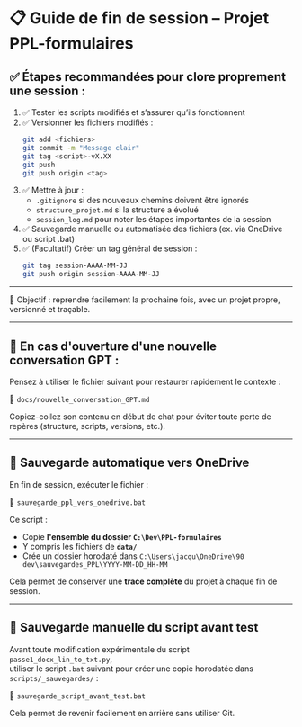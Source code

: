 # 📋 Guide de fin de session – Projet PPL-formulaires

## ✅ Étapes recommandées pour clore proprement une session :

1. ✅ Tester les scripts modifiés et s’assurer qu’ils fonctionnent
2. ✅ Versionner les fichiers modifiés :
   ```bash
   git add <fichiers>
   git commit -m "Message clair"
   git tag <script>-vX.XX
   git push
   git push origin <tag>
   ```
3. ✅ Mettre à jour :
   - `.gitignore` si des nouveaux chemins doivent être ignorés
   - `structure_projet.md` si la structure a évolué
   - `session_log.md` pour noter les étapes importantes de la session
4. ✅ Sauvegarde manuelle ou automatisée des fichiers (ex. via OneDrive ou script .bat)
5. ✅ (Facultatif) Créer un tag général de session :
   ```bash
   git tag session-AAAA-MM-JJ
   git push origin session-AAAA-MM-JJ
   ```

---

🧠 Objectif : reprendre facilement la prochaine fois, avec un projet propre, versionné et traçable.


---

## 🔁 En cas d'ouverture d'une nouvelle conversation GPT :

Pensez à utiliser le fichier suivant pour restaurer rapidement le contexte :

📄 `docs/nouvelle_conversation_GPT.md`

Copiez-collez son contenu en début de chat pour éviter toute perte de repères (structure, scripts, versions, etc.).

---

## 💾 Sauvegarde automatique vers OneDrive

En fin de session, exécuter le fichier :

📁 `sauvegarde_ppl_vers_onedrive.bat`

Ce script :
- Copie **l'ensemble du dossier `C:\Dev\PPL-formulaires`**
- Y compris les fichiers de **`data/`**
- Crée un dossier horodaté dans `C:\Users\jacqu\OneDrive\90 dev\sauvegardes_PPL\YYYY-MM-DD_HH-MM`

Cela permet de conserver une **trace complète** du projet à chaque fin de session.

---

## 🧪 Sauvegarde manuelle du script avant test

Avant toute modification expérimentale du script `passe1_docx_lin_to_txt.py`,  
utiliser le script `.bat` suivant pour créer une copie horodatée dans `scripts/_sauvegardes/` :

📁 `sauvegarde_script_avant_test.bat`

Cela permet de revenir facilement en arrière sans utiliser Git.
